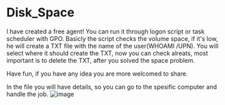 # Disk_Space

I have created a free agent!
You can run it through logon script or task scheduler with GPO.
Basicly the script checks the volume space, if it's low, he will create a TXT file with the name of the user(WHOAMI /UPN).
You will select where it should create the TXT, now you can check alreats, most important is to delete the TXT,  after you solved the space problem.

Have fun, if you have any idea you are more welcomed to share.

In the file you will have details, so you can go to the spesific computer and handle the job.
![image](https://user-images.githubusercontent.com/96260271/154711504-55d482ae-80a2-424c-86ab-ed5b5dab98b6.png)
